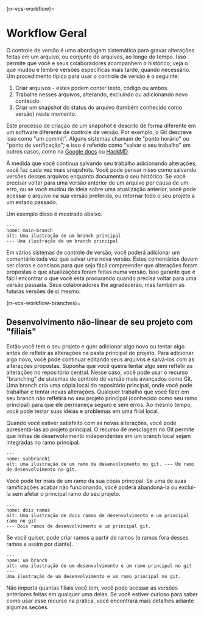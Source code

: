 (rr-vcs-workflow)=
# Workflow Geral

O controle de versão é uma abordagem sistemática para gravar alterações feitas em um arquivo, ou conjunto de arquivos, ao longo do tempo. Isso permite que você e seus colaboradores acompanhem o histórico, veja o que mudou e lembre versões específicas mais tarde, quando necessário. Um procedimento típico para usar o controle de versão é o seguinte:

1. Criar arquivos - estes podem conter texto, código ou ambos.
2. Trabalhe nesses arquivos, alterando, excluindo ou adicionando novo conteúdo.
3. Criar um snapshot do status do arquivo (também conhecido como versão) neste momento.

Este processo de criação de um snapshot é descrito de forma diferente em um software diferente de controle de versão. Por exemplo, o Git descreve isso como "um commit". Alguns sistemas chamam de "ponto horário" ou "ponto de verificação"; e isso é referido como "salvar o seu trabalho" em outros casos, como na [Google docs](https://docs.google.com/) ou [HackMD](http://hackmd.io/).

À medida que você continua salvando seu trabalho adicionando alterações, você faz cada vez mais snapshots. Você pode pensar nisso como salvando versões desses arquivos enquanto documenta o seu histórico. Se você precisar voltar para uma versão anterior de um arquivo por causa de um erro, ou se você mudou de ideia sobre uma atualização anterior, você pode acessar o arquivo na sua versão preferida, ou retornar todo o seu projeto a um estado passado.

Um exemplo disso é mostrado abaixo.

```{figure} ../../figures/main-branch.png
---
nome: main-branch
alt: Uma ilustração de um branch principal
--- Uma ilustração de um branch principal
```

Em vários sistemas de controle de versão, você poderá adicionar um comentário toda vez que salvar uma nova versão. Estes comentários devem ser claros e concisos para que seja fácil compreender que alterações foram propostas e que atualizações foram feitas numa versão. Isso garante que é fácil encontrar o que você está procurando quando precisa voltar para uma versão passada. Seus colaboradores lhe agradecerão, mas também as futuras versões de si mesmo.

(rr-vcs-workflow-branches)=
## Desenvolvimento não-linear de seu projeto com "filiais"

Então você tem o seu projeto e quer adicionar algo novo ou tentar algo antes de refletir as alterações na pasta principal do projeto. Para adicionar algo novo, você pode continuar editando seus arquivos e salvá-los com as alterações propostas. Suponha que você queira tentar algo sem refletir as alterações no repositório central. Nesse caso, você pode usar o recurso "branching" de sistemas de controle de versão mais avançados como Git. Uma branch cria uma cópia local do repositório principal, onde você pode trabalhar e tentar novas alterações. Qualquer trabalho que você fizer em seu branch não refletirá no seu projeto principal (conhecido como seu ramo principal) para que ele permaneça seguro e sem erros. Ao mesmo tempo, você pode testar suas idéias e problemas em uma filial local.

Quando você estiver satisfeito com as novas alterações, você pode apresentá-las ao projeto principal. O recurso de mesclagem no Git permite que linhas de desenvolvimento independentes em um branch local sejam integradas no ramo principal.

```{figure} ../../figures/one-branch.png
---
nome: subbranch1
alt: uma ilustração de um ramo de desenvolvimento no git. --- Um ramo de desenvolvimento no git.
```

Você pode ter mais de um ramo da sua cópia principal. Se uma de suas ramificações acabar não funcionando, você poderá abandoná-la ou excluí-la sem afetar o principal ramo do seu projeto.

```{figure} ../../figures/two-branches.png
---
nome: dois ramos
alt: Uma ilustração de dois ramos de desenvolvimento e um principal ramo no git
--- Dois ramos de desenvolvimento e um principal git.
```

Se você quiser, pode criar ramos a partir de ramos (e ramos fora desses ramos e assim por diante).

```{figure} ../../figures/sub-branch.png
---
nome: um branch
alt: uma ilustração de um desenvolvimento e um ramo principal no git
---
Uma ilustração de um desenvolvimento e um ramo principal no git.
```

Não importa quantas filiais você tem, você pode acessar as versões anteriores feitas em qualquer uma delas. Se você estiver curioso para saber como usar esse recurso na prática, você encontrará mais detalhes adiante algumas seções.

